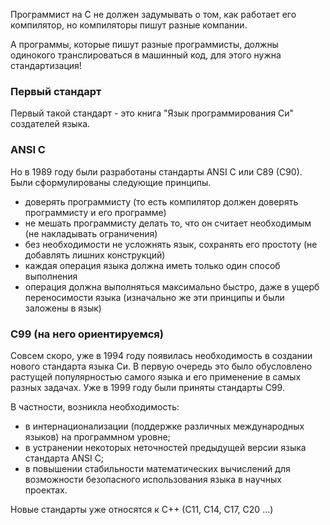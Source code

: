 Программист на С не должен задумывать о том, как работает его компилятор, но компиляторы пишут разные компании. 

А программы, которые пишут разные программисты, должны одинокого транслироваться в машинный код, для этого нужна стандартизация!
### Первый стандарт
Первый такой стандарт - это книга "Язык программирования Си" создателей языка.
### ANSI C
Но в 1989 году были разработаны стандарты ANSI C или С89 (С90). Были сформулированы следующие принципы. 
- доверять программисту (то есть компилятор должен доверять программисту и его программе)
- не мешать программисту делать то, что он считает необходимым (не накладывать ограничения)
- без необходимости не усложнять язык, сохранять его простоту (не добавлять лишних конструкций)
- каждая операция языка должна иметь только один способ выполнения
- операция должна выполняться максимально быстро, даже в ущерб переносимости языка (изначально же эти принципы и были заложены в язык)
### С99 (на него ориентируемся)
Совсем скоро, уже в 1994 году появилась необходимость в создании нового стандарта языка Си. В первую очередь это было обусловлено растущей популярностью самого языка и его применение в самых разных задачах. Уже в 1999 году были приняты стандарты С99.

В частности, возникла необходимость:
- в интернационализации (поддержке различных международных языков) на программном уровне;
- в устранении некоторых неточностей предыдущей версии языка стандарта ANSI C;
- в повышении стабильности математических вычислений для возможности безопасного использования языка в научных проектах.

Новые стандарты уже относятся к С++ (С11, С14, С17, С20 $...$)
